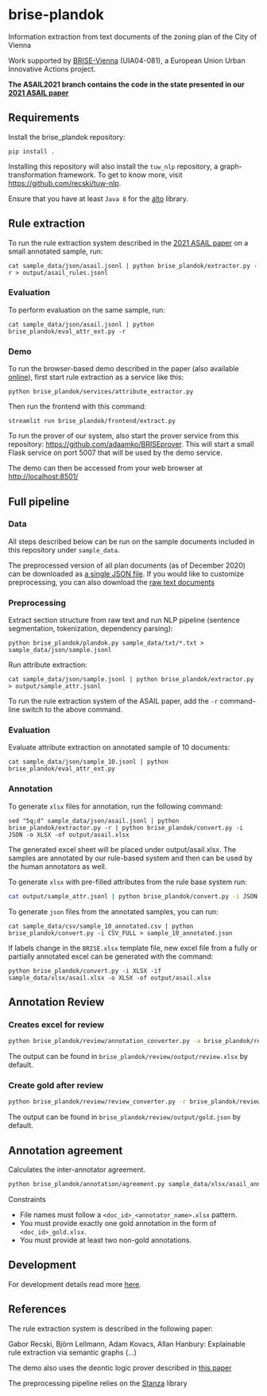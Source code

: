 # brise-plandok

Information extraction from text documents of the zoning plan of the City of Vienna

Work supported by [BRISE-Vienna](https://smartcity.wien.gv.at/en/brise/) (UIA04-081), a European Union Urban Innovative Actions project.

__The ASAIL2021 branch contains the code in the state presented in our [2021 ASAIL paper](#references)__

## Requirements

Install the brise_plandok repository:

```
pip install .
```

Installing this repository will also install the `tuw_nlp` repository, a graph-transformation framework. To get to know more, visit https://github.com/recski/tuw-nlp.

Ensure that you have at least `Java 8` for the [alto](https://github.com/coli-saar/alto) library.

## Rule extraction

To run the rule extraction system described in the [2021 ASAIL paper](#references) on a small annotated sample, run:

```
cat sample_data/json/asail.jsonl | python brise_plandok/extractor.py -r > output/asail_rules.jsonl
```

### Evaluation

To perform evaluation on the same sample, run:

```
cat sample_data/json/asail.jsonl | python brise_plandok/eval_attr_ext.py -r
```

### Demo

To run the browser-based demo described in the paper (also available [online](https://ir-group.ec.tuwien.ac.at/brise-extract)), first start rule extraction as a service like this:

```
python brise_plandok/services/attribute_extractor.py
```

Then run the frontend with this command:

```
streamlit run brise_plandok/frontend/extract.py
```

To run the prover of our system, also start the prover service from this repository: https://github.com/adaamko/BRISEprover. This will start a small Flask service on port 5007 that will be used by the demo service.

The demo can then be accessed from your web browser at [http://localhost:8501/](http://localhost:8501/)

## Full pipeline

### Data

All steps described below can be run on the sample documents included in this repository under `sample_data`.

The preprocessed version of all plan documents (as of December 2020) can be
downloaded as [a single JSON file](https://url.tuwien.at/ndnre). If you would like
to customize preprocessing, you can also download the [raw text documents](https://url.tuwien.at/eydmo)

### Preprocessing

Extract section structure from raw text and run NLP pipeline (sentence segmentation, tokenization, dependency parsing):

```
python brise_plandok/plandok.py sample_data/txt/*.txt > sample_data/json/sample.jsonl
```

Run attribute extraction:

```
cat sample_data/json/sample.jsonl | python brise_plandok/extractor.py > output/sample_attr.jsonl
```

To run the rule extraction system of the ASAIL paper, add the `-r` command-line switch to the above command.

### Evaluation

Evaluate attribute extraction on annotated sample of 10 documents:

```
cat sample_data/json/sample_10.jsonl | python brise_plandok/eval_attr_ext.py
```

### Annotation

To generate `xlsx` files for annotation, run the following command:

```
sed "5q;d" sample_data/json/asail.jsonl | python brise_plandok/extractor.py -r | python brise_plandok/convert.py -i JSON -o XLSX -of output/asail.xlsx
```

The generated excel sheet will be placed under output/asail.xlsx. The samples are annotated by our rule-based system and then can be used by the human annotators as well.

To generate `xlsx` with pre-filled attributes from the rule base system run:

```bash
cat output/sample_attr.jsonl | python brise_plandok/convert.py -i JSON -o XLSX -of output/sample.xlsx -g
```

To generate `json` files from the annotated samples, you can run:

```
cat sample_data/csv/sample_10_annotated.csv | python brise_plandok/convert.py -i CSV_FULL > sample_10_annotated.json
```

If labels change in the `BRISE.xlsx` template file, new excel file from a fully or partially annotated excel can be generated with the command:

```
python brise_plandok/convert.py -i XLSX -if sample_data/xlsx/asail.xlsx -o XLSX -of output/asail.xlsx
```

## Annotation Review

### Creates excel for review

```bash
python brise_plandok/review/annotation_converter.py -a brise_plandok/review/examples/6492_01_20210825.xlsx brise_plandok/review/examples/6492_02_20210825.xlsx
```

The output can be found in `brise_plandok/review/output/review.xlsx` by default.

### Create gold after review

```bash
python brise_plandok/review/review_converter.py -r brise_plandok/review/examples/6492_reviewed.xlsx
```

The output can be found in `brise_plandok/review/output/gold.json` by default.

## Annotation agreement

Calculates the inter-annotator agreement.

```bash
python brise_plandok/annotation/agreement.py sample_data/xlsx/asail_annot1.xlsx sample_data/xlsx/asail_annot2.xlsx sample_data/xlsx/asail_gold.xlsx
```
Constraints

- File names must follow a `<doc_id>_<annotator_name>.xlsx` pattern.
- You must provide exactly one gold annotation in the form of `<doc_id>_gold.xlsx`.
- You must provide at least two non-gold annotations.

## Development

For development details read more [here](./DEVELOPMENT.md).

## References

The rule extraction system is described in the following paper:

Gabor Recski, Björn Lellmann, Adam Kovacs, Allan Hanbury: Explainable rule extraction via semantic graphs (...)

The demo also uses the deontic logic prover described in [this paper](http://www.collegepublications.co.uk/DEON/submission%20Ciabattoni%20Lellmann.pdf)

The preprocessing pipeline relies on the [Stanza](https://stanfordnlp.github.io/stanza/#citing-stanza-in-papers) library
